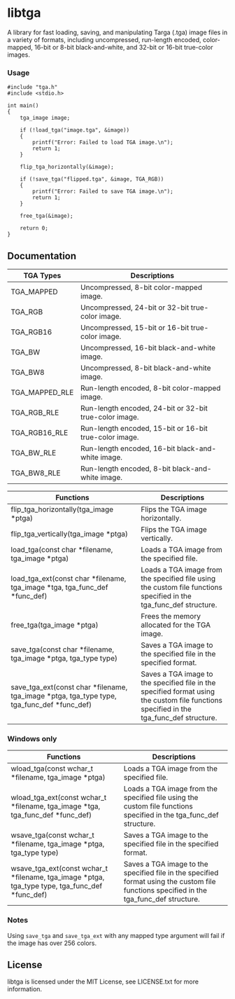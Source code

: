 libtga
======
A library for fast loading, saving, and manipulating Targa (.tga) image files in a variety of formats, including uncompressed, run-length encoded, color-mapped, 16-bit or 8-bit black-and-white, and 32-bit or 16-bit true-color images.

### Usage
```
#include "tga.h"
#include <stdio.h>

int main()
{
	tga_image image;
	
	if (!load_tga("image.tga", &image))
	{
		printf("Error: Failed to load TGA image.\n");
		return 1;
	}
	
	flip_tga_horizontally(&image);

	if (!save_tga("flipped.tga", &image, TGA_RGB))
	{
		printf("Error: Failed to save TGA image.\n");
		return 1;
	}

	free_tga(&image);

	return 0;
}
```

## Documentation
  
| TGA Types | Descriptions |
| --- | --- |
| TGA_MAPPED | Uncompressed, 8-bit color-mapped image. |
| TGA_RGB | Uncompressed, 24-bit or 32-bit true-color image. |
| TGA_RGB16 | Uncompressed, 15-bit or 16-bit true-color image. |
| TGA_BW | Uncompressed, 16-bit black-and-white image. |
| TGA_BW8 | Uncompressed, 8-bit black-and-white image. |
| TGA_MAPPED_RLE | Run-length encoded, 8-bit color-mapped image. |
| TGA_RGB_RLE | Run-length encoded, 24-bit or 32-bit true-color image. |
| TGA_RGB16_RLE | Run-length encoded, 15-bit or 16-bit true-color image. |
| TGA_BW_RLE | Run-length encoded, 16-bit black-and-white image. |
| TGA_BW8_RLE | Run-length encoded, 8-bit black-and-white image. |

| Functions | Descriptions |
| --- | --- |
| flip_tga_horizontally(tga_image *ptga) | Flips the TGA image horizontally. |
| flip_tga_vertically(tga_image *ptga) | Flips the TGA image vertically. |
| load_tga(const char *filename, tga_image *ptga) | Loads a TGA image from the specified file. |
| load_tga_ext(const char *filename, tga_image *tga, tga_func_def *func_def) | Loads a TGA image from the specified file using the custom file functions specified in the tga_func_def structure. |
| free_tga(tga_image *ptga) | Frees the memory allocated for the TGA image. |
| save_tga(const char *filename, tga_image *ptga, tga_type type) | Saves a TGA image to the specified file in the specified format. |
| save_tga_ext(const char *filename, tga_image *ptga, tga_type type, tga_func_def *func_def) | Saves a TGA image to the specified file in the specified format using the custom file functions specified in the tga_func_def structure. |

### Windows only

| Functions | Descriptions |
| --- | --- |
| wload_tga(const wchar_t *filename, tga_image *ptga) | Loads a TGA image from the specified file. |
| wload_tga_ext(const wchar_t *filename, tga_image *tga, tga_func_def *func_def) | Loads a TGA image from the specified file using the custom file functions specified in the tga_func_def structure. |
| wsave_tga(const wchar_t *filename, tga_image *ptga, tga_type type) | Saves a TGA image to the specified file in the specified format. |
| wsave_tga_ext(const wchar_t *filename, tga_image *ptga, tga_type type, tga_func_def *func_def) | Saves a TGA image to the specified file in the specified format using the custom file functions specified in the tga_func_def structure. |

### Notes
Using ```save_tga``` and ```save_tga_ext``` with any mapped type argument will fail if the image has over 256 colors.

## License

libtga is licensed under the MIT License, see LICENSE.txt for more information.